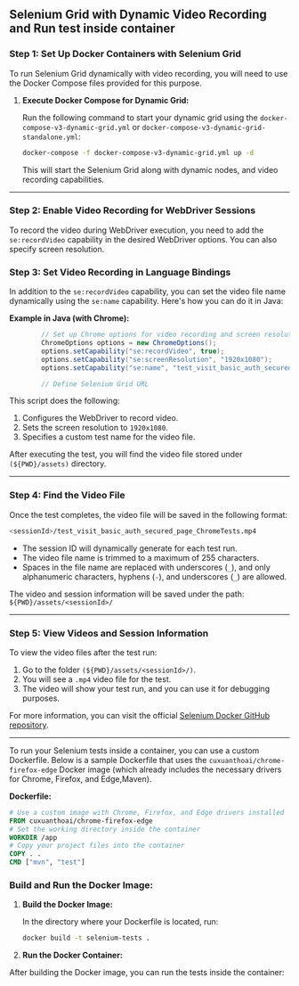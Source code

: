 
## **Selenium Grid with Dynamic Video Recording and Run test inside container**

### **Step 1: Set Up Docker Containers with Selenium Grid**

To run Selenium Grid dynamically with video recording, you will need to use the Docker Compose files provided for this purpose.

1. **Execute Docker Compose for Dynamic Grid:**

   Run the following command to start your dynamic grid using the `docker-compose-v3-dynamic-grid.yml` or `docker-compose-v3-dynamic-grid-standalone.yml`:

   ```bash
   docker-compose -f docker-compose-v3-dynamic-grid.yml up -d
   ```

   This will start the Selenium Grid along with dynamic nodes, and video recording capabilities.

---

### **Step 2: Enable Video Recording for WebDriver Sessions**

To record the video during WebDriver execution, you need to add the `se:recordVideo` capability in the desired WebDriver options. You can also specify screen resolution.



### **Step 3: Set Video Recording in Language Bindings**

In addition to the `se:recordVideo` capability, you can set the video file name dynamically using the `se:name` capability. Here's how you can do it in Java:

**Example in Java (with Chrome):**

```java
        // Set up Chrome options for video recording and screen resolution
        ChromeOptions options = new ChromeOptions();
        options.setCapability("se:recordVideo", true);
        options.setCapability("se:screenResolution", "1920x1080");
        options.setCapability("se:name", "test_visit_basic_auth_secured_page");

        // Define Selenium Grid URL
```

This script does the following:

1. Configures the WebDriver to record video.
2. Sets the screen resolution to `1920x1080`.
3. Specifies a custom test name for the video file.

After executing the test, you will find the video file stored under `(${PWD}/assets)` directory.

---

### **Step 4: Find the Video File**

Once the test completes, the video file will be saved in the following format:

```bash
<sessionId>/test_visit_basic_auth_secured_page_ChromeTests.mp4
```

- The session ID will dynamically generate for each test run.
- The video file name is trimmed to a maximum of 255 characters.
- Spaces in the file name are replaced with underscores (`_`), and only alphanumeric characters, hyphens (`-`), and underscores (`_`) are allowed.

The video and session information will be saved under the path:  
`${PWD}/assets/<sessionId>/`

---

### **Step 5: View Videos and Session Information**

To view the video files after the test run:

1. Go to the folder `(${PWD}/assets/<sessionId>/)`.
2. You will see a `.mp4` video file for the test.
3. The video will show your test run, and you can use it for debugging purposes.

For more information, you can visit the official [Selenium Docker GitHub repository](https://github.com/SeleniumHQ/docker-selenium.git).

---


To run your Selenium tests inside a container, you can use a custom Dockerfile. Below is a sample Dockerfile that uses the `cuxuanthoai/chrome-firefox-edge` Docker image (which already includes the necessary drivers for Chrome, Firefox, and Edge,Maven).

**Dockerfile:**

```dockerfile
# Use a custom image with Chrome, Firefox, and Edge drivers installed
FROM cuxuanthoai/chrome-firefox-edge
# Set the working directory inside the container
WORKDIR /app
# Copy your project files into the container
COPY . .
CMD ["mvn", "test"]  
```

### **Build and Run the Docker Image:**

1. **Build the Docker Image:**

   In the directory where your Dockerfile is located, run:

   ```bash
   docker build -t selenium-tests .
   ```

2. **Run the Docker Container:**

After building the Docker image, you can run the tests inside the container:


